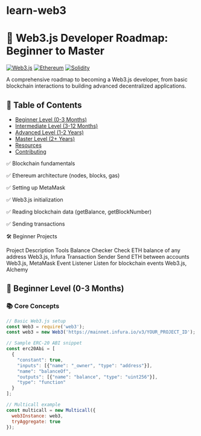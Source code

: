# learn-web3
# 🚀 Web3.js Developer Roadmap: Beginner to Master

[![Web3.js](https://img.shields.io/badge/web3.js-F16822?style=for-the-badge&logo=ethereum&logoColor=white)](https://web3js.readthedocs.io/)
[![Ethereum](https://img.shields.io/badge/Ethereum-3C3C3D?style=for-the-badge&logo=ethereum&logoColor=white)](https://ethereum.org/)
[![Solidity](https://img.shields.io/badge/Solidity-363636?style=for-the-badge&logo=solidity&logoColor=white)](https://soliditylang.org/)

A comprehensive roadmap to becoming a Web3.js developer, from basic blockchain interactions to building advanced decentralized applications.

## 📌 Table of Contents
- [Beginner Level (0-3 Months)](#-beginner-level-0-3-months)
- [Intermediate Level (3-12 Months)](#-intermediate-level-3-12-months)
- [Advanced Level (1-2 Years)](#-advanced-level-1-2-years)
- [Master Level (2+ Years)](#-master-level-2-years)
- [Resources](#-resources)
- [Contributing](#-contributing)

✅ Blockchain fundamentals

✅ Ethereum architecture (nodes, blocks, gas)

✅ Setting up MetaMask

✅ Web3.js initialization

✅ Reading blockchain data (getBalance, getBlockNumber)

✅ Sending transactions

🛠️ Beginner Projects

Project	Description	Tools
Balance Checker	Check ETH balance of any address	Web3.js, Infura
Transaction Sender	Send ETH between accounts	Web3.js, MetaMask
Event Listener	Listen for blockchain events	Web3.js, Alchemy

## 🌱 Beginner Level (0-3 Months)

### 📚 Core Concepts
```javascript
// Basic Web3.js setup
const Web3 = require('web3');
const web3 = new Web3('https://mainnet.infura.io/v3/YOUR_PROJECT_ID');

// Sample ERC-20 ABI snippet
const erc20Abi = [
  {
    "constant": true,
    "inputs": [{"name": "_owner", "type": "address"}],
    "name": "balanceOf",
    "outputs": [{"name": "balance", "type": "uint256"}],
    "type": "function"
  }
];

// Multicall example
const multicall = new Multicall({
  web3Instance: web3,
  tryAggregate: true
});

